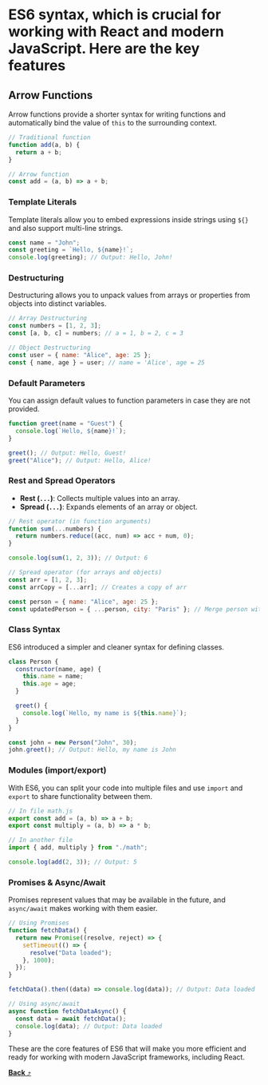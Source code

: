 # **ES6** syntax, which is crucial for working with React and modern JavaScript. Here are the key features

## **Arrow Functions**

Arrow functions provide a shorter syntax for writing functions and automatically bind the value of `this` to the surrounding context.

```javascript
// Traditional function
function add(a, b) {
  return a + b;
}

// Arrow function
const add = (a, b) => a + b;
```

### **Template Literals**

Template literals allow you to embed expressions inside strings using `${}` and also support multi-line strings.

```javascript
const name = "John";
const greeting = `Hello, ${name}!`;
console.log(greeting); // Output: Hello, John!
```

### **Destructuring**

Destructuring allows you to unpack values from arrays or properties from objects into distinct variables.

```javascript
// Array Destructuring
const numbers = [1, 2, 3];
const [a, b, c] = numbers; // a = 1, b = 2, c = 3

// Object Destructuring
const user = { name: "Alice", age: 25 };
const { name, age } = user; // name = 'Alice', age = 25
```

### **Default Parameters**

You can assign default values to function parameters in case they are not provided.

```javascript
function greet(name = "Guest") {
  console.log(`Hello, ${name}!`);
}

greet(); // Output: Hello, Guest!
greet("Alice"); // Output: Hello, Alice!
```

### **Rest and Spread Operators**

- **Rest (`...`)**: Collects multiple values into an array.
- **Spread (`...`)**: Expands elements of an array or object.

```javascript
// Rest operator (in function arguments)
function sum(...numbers) {
  return numbers.reduce((acc, num) => acc + num, 0);
}

console.log(sum(1, 2, 3)); // Output: 6

// Spread operator (for arrays and objects)
const arr = [1, 2, 3];
const arrCopy = [...arr]; // Creates a copy of arr

const person = { name: "Alice", age: 25 };
const updatedPerson = { ...person, city: "Paris" }; // Merge person with city
```

### **Class Syntax**

ES6 introduced a simpler and cleaner syntax for defining classes.

```javascript
class Person {
  constructor(name, age) {
    this.name = name;
    this.age = age;
  }

  greet() {
    console.log(`Hello, my name is ${this.name}`);
  }
}

const john = new Person("John", 30);
john.greet(); // Output: Hello, my name is John
```

### **Modules (import/export)**

With ES6, you can split your code into multiple files and use `import` and `export` to share functionality between them.

```javascript
// In file math.js
export const add = (a, b) => a + b;
export const multiply = (a, b) => a * b;

// In another file
import { add, multiply } from "./math";

console.log(add(2, 3)); // Output: 5
```

### **Promises & Async/Await**

Promises represent values that may be available in the future, and `async/await` makes working with them easier.

```javascript
// Using Promises
function fetchData() {
  return new Promise((resolve, reject) => {
    setTimeout(() => {
      resolve("Data loaded");
    }, 1000);
  });
}

fetchData().then((data) => console.log(data)); // Output: Data loaded

// Using async/await
async function fetchDataAsync() {
  const data = await fetchData();
  console.log(data); // Output: Data loaded
}
```

These are the core features of ES6 that will make you more efficient and ready for working with modern JavaScript frameworks, including React.

[**Back** ⤴️](https://github.com/Stei-ITstudents/Javascript-Concepts_Before-ReactJs/tree/main#readme)
